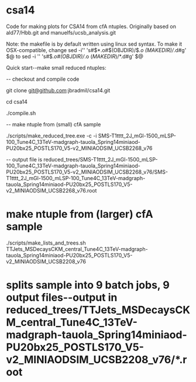 csa14
=====

Code for making plots for CSA14 from cfA ntuples.  Originally based on ald77/Hbb.git and manuelfs/ucsb_analysis.git

Note: the makefile is by default written using linux sed syntax.  To
make it OSX-compatible, change
	sed -i'' 's#$*.o#$(OBJDIR)/$*.o $(MAKEDIR)/$*.d#g' $@
to
	sed -i '' 's#$*.o#$(OBJDIR)/$*.o $(MAKEDIR)/$*.d#g' $@

Quick start--make small reduced ntuples:

-- checkout and compile code

git clone git@github.com:jbradmil/csa14.git

cd csa14

./compile.sh

-- make ntuple from (small) cfA sample

./scripts/make_reduced_tree.exe -c -i SMS-T1tttt_2J_mGl-1500_mLSP-100_Tune4C_13TeV-madgraph-tauola_Spring14miniaod-PU20bx25_POSTLS170_V5-v2_MINIAODSIM_UCSB2268_v76

-- output file is reduced_trees/SMS-T1tttt_2J_mGl-1500_mLSP-100_Tune4C_13TeV-madgraph-tauola_Spring14miniaod-PU20bx25_POSTLS170_V5-v2_MINIAODSIM_UCSB2268_v76/SMS-T1tttt_2J_mGl-1500_mLSP-100_Tune4C_13TeV-madgraph-tauola_Spring14miniaod-PU20bx25_POSTLS170_V5-v2_MINIAODSIM_UCSB2268_v76.root

# make ntuple from (larger) cfA sample

./scripts/make_lists_and_trees.sh TTJets_MSDecaysCKM_central_Tune4C_13TeV-madgraph-tauola_Spring14miniaod-PU20bx25_POSTLS170_V5-v2_MINIAODSIM_UCSB2208_v76

# splits sample into 9 batch jobs, 9 output files--output in reduced_trees/TTJets_MSDecaysCKM_central_Tune4C_13TeV-madgraph-tauola_Spring14miniaod-PU20bx25_POSTLS170_V5-v2_MINIAODSIM_UCSB2208_v76/*.root
